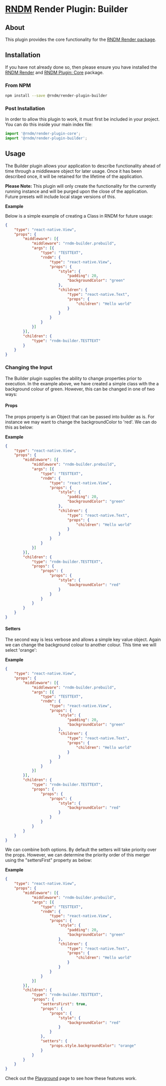 # [RNDM](https://www.rndm.com) Render Plugin: Builder

## About

This plugin provides the core functionality for the [RNDM Render package](https://www.rndm.com/docs/rndm-render).

## Installation

If you have not already done so, then please ensure you have installed the [RNDM Render](https://www.rndm.com/docs/rndm-render) and [RNDM Plugin: Core](https://www.rndm.com/docs/rndm-render/plugin/core) package.

### From NPM

```sh
npm install --save @rndm/render-plugin-builder
```

### Post Installation

In order to allow this plugin to work, it must first be included in your project. You can do this inside your main index file:

```javascript
import '@rndm/render-plugin-core';
import '@rndm/render-plugin-builder';
```

## Usage

The Builder plugin allows your application to describe functionality ahead of time through a middleware object for later usage. Once it has been described once, it will be retained for the lifetime of the application.

**Please Note:** This plugin will only create the functionality for the currently running instance and will be purged upon the close of the application. Future presets will include local stage versions of this.

**Example**

Below is a simple example of creating a Class in RNDM for future usage:

```json
{
    "type": "react-native.View",
    "props": {
        "middleware": [{
            "middleware": "rndm-builder.prebuild",
            "args": [{
                "type": "TESTTEXT",
                "rndm": {
                    "type": "react-native.View",
                    "props": {
                        "style": {
                            "padding": 20,
                            "backgroundColor": "green"
                        },
                        "children": {
                            "type": "react-native.Text",
                            "props": {
                                "children": "Hello world"
                            }
                        }
                    }
                }
            }]
        }],
        "children": {
            "type": "rndm-builder.TESTTEXT"
        }
    }
}
```

### Changing the Input

The Builder plugin supplies the ability to change properties prior to execution. In the example above, we have created a simple class  with the a background colour of green. However, this can be changed in one of two ways:

#### Props

The props property is an Object that can be passed into builder as is. For instance we may want to change the backgroundColor to 'red'. We can do this as below:

**Example**

```json
{
    "type": "react-native.View",
    "props": {
        "middleware": [{
            "middleware": "rndm-builder.prebuild",
            "args": [{
                "type": "TESTTEXT",
                "rndm": {
                    "type": "react-native.View",
                    "props": {
                        "style": {
                            "padding": 20,
                            "backgroundColor": "green"
                        },
                        "children": {
                            "type": "react-native.Text",
                            "props": {
                                "children": "Hello world"
                            }
                        }
                    }
                }
            }]
        }],
        "children": {
            "type": "rndm-builder.TESTTEXT",
            "props": {
                "props": {
                    "props": {
                        "style": {
                            "backgroundColor": "red"
                        }
                    }
                }
            }
        }
    }
}
```


#### Setters

The second way is less verbose and allows a simple key value object. Again we can change the background colour to another colour. This time we will select 'orange':

**Example**

```json
{
    "type": "react-native.View",
    "props": {
        "middleware": [{
            "middleware": "rndm-builder.prebuild",
            "args": [{
                "type": "TESTTEXT",
                "rndm": {
                    "type": "react-native.View",
                    "props": {
                        "style": {
                            "padding": 20,
                            "backgroundColor": "green"
                        },
                        "children": {
                            "type": "react-native.Text",
                            "props": {
                                "children": "Hello world"
                            }
                        }
                    }
                }
            }]
        }],
        "children": {
            "type": "rndm-builder.TESTTEXT",
            "props": {
                "props": {
                    "props": {
                        "style": {
                            "backgroundColor": "red"
                        }
                    }
                }
            }
        }
    }
}
```

We can combine both options. By default the setters will take priority over the props. However, we can determine the priority order of this merger using the "settersFirst" property as below:

**Example**

```json
{
    "type": "react-native.View",
    "props": {
        "middleware": [{
            "middleware": "rndm-builder.prebuild",
            "args": [{
                "type": "TESTTEXT",
                "rndm": {
                    "type": "react-native.View",
                    "props": {
                        "style": {
                            "padding": 20,
                            "backgroundColor": "green"
                        },
                        "children": {
                            "type": "react-native.Text",
                            "props": {
                                "children": "Hello world"
                            }
                        }
                    }
                }
            }]
        }],
        "children": {
            "type": "rndm-builder.TESTTEXT",
            "props": {
                "settersFirst": true,
                "props": {
                    "props": {
                        "style": {
                            "backgroundColor": "red"
                        }
                    }
                },
                "setters": {
                    "props.style.backgroundColor": "orange"
                }
            }
        }
    }
}
```

Check out the [Playground](https://www.rndm.com/playground) page to see how these features work.
